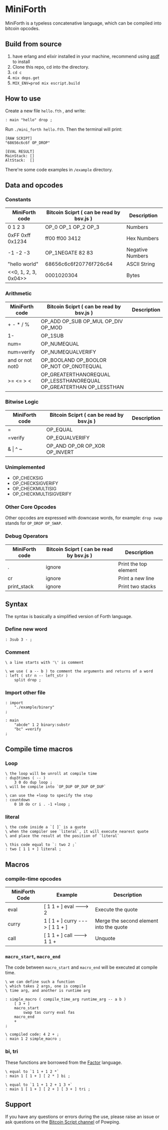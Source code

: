# MiniForth

MiniForth is a typeless concatenative language, which can be compiled into bitcoin opcodes.

## Build from source

1. have erlang and elixir installed in your machine, recommend using [asdf](https://asdf-vm.com/#/) to install 
2. Clone this repo, cd into the directory.
3. `cd c`
4. `mix deps.get`
5. `MIX_ENV=prod mix escript.build`

## How to use

Create a new file `hello.fth` , and write:

```fth
: main "hello" drop ;
```

Run `./mini_forth hello.fth`. Then the terminal will print:

```
[RAW SCRIPT]
"68656c6c6f OP_DROP"

[EVAL RESULT]
MainStack: []
AltStack:  []
```

There're some code examples in `/example` directory.

## Data and opcodes

### Constants

| MiniForth code       | Bitcoin Sciprt ( can be read by bsv.js ) | Description      |
| -------------------- | ---------------------------------------- | ---------------- |
| 0 1 2 3              | OP_0 OP_1 OP_2 OP_3                      | Numbers          |
| 0xFF 0xff 0x1234     | ff00 ff00 3412                           | Hex Numbers      |
| -1 -2 -3             | OP_1NEGATE 82 83                         | Negative Numbers |
| "hello world"        | 68656c6c6f20776f726c64                   | ASCII String     |
| <<0, 1, 2, 3, 0x04>> | 0001020304                               | Bytes            |

### Arithmetic

| MiniForth code  | Bitcoin Sciprt ( can be read by bsv.js )                     | Description |
| --------------- | ------------------------------------------------------------ | ----------- |
| + - * / %       | OP_ADD OP_SUB OP_MUL OP_DIV OP_MOD                           |             |
| 1-              | OP_1SUB                                                      |             |
| num=            | OP_NUMEQUAL                                                  |             |
| num=verify      | OP_NUMEQUALVERIFY                                            |             |
| and or not not0 | OP_BOOLAND OP_BOOLOR OP_NOT OP_0NOTEQUAL                     |             |
| >= <= > <       | OP_GREATERTHANOREQUAL OP_LESSTHANOREQUAL OP_GREATERTHAN OP_LESSTHAN |             |

### Bitwise Logic

| MiniForth code | Bitcoin Sciprt ( can be read by bsv.js ) | Description |
| -------------- | ---------------------------------------- | ----------- |
| =              | OP_EQUAL                                 |             |
| =verify        | OP_EQUALVERIFY                           |             |
| & \| ^ ~       | OP_AND OP_OR OP_XOR OP_INVERT            |             |

### Unimplemented

- OP_CHECKSIG
- OP_CHECKSIGVERIFY
- OP_CHECKMULTISIG
- OP_CHECKMULTISIGVERIFY

### Other Core Opcodes

Other opcodes are expressed with downcase words, for example: `drop swap` stands for `OP_DROP OP_SWAP`.

### Debug Operators

| MiniForth code | Bitcoin Sciprt ( can be read by bsv.js ) | Description           |
| -------------- | ---------------------------------------- | --------------------- |
| .              | ignore                                   | Print the top element |
| cr             | ignore                                   | Print a new line      |
| print_stack    | ignore                                   | Print two stacks      |

## Syntax

The syntax is basically a simplified version of Forth language.

### Define new word

```fth
: 3sub 3 - ;
```

### Comment

```fth
\ a line starts with '\' is comment

\ we use ( a -- b ) to comment the arguments and returns of a word
: left ( str n -- left_str )
    split drop ;
```

### Import other file

```fth
: import 
    "./example/binary"
;

: main
    "abcde" 1 2 binary:substr
    "bc" =verify    
;
```

## Compile time macros

### Loop

```fth
\ the loop will be unroll at compile time
: dup3times ( -- )
    3 0 do dup loop ;  
\ will be compile into `OP_DUP OP_DUP OP_DUP`

\ can use the +loop to specify the step
: countdown 
    0 10 do cr i . -1 +loop ;
```

### literal

```fth
\ the code inside a `[ ]` is a quote
\ when the compiler see `literal`, it will execute nearest quote
\ and place the result at the position of `literal`

\ this code equal to `: two 2 ;`
: two [ 1 1 + ] literal ;
```

## Macros

### compile-time opcodes

| MiniForth Code | Example                        | Description                             |
| -------------- | ------------------------------ | --------------------------------------- |
| eval           | [ 1 1 + ] eval ---> 2          | Execute the quote                       |
| curry          | 1 [ 1 + ] curry ---> [ 1 1 + ] | Merge the second element into the quote |
| call           | [ 1 1 + ] call ---> 1 1 +      | Unquote                                 |

### `macro_start`, `macro_end`

The code between `macro_start` and `macro_end` will be executed at compile time.

```fth
\ we can define such a function
\ which takes 2 args, one is compile
\ time arg, and another is runtime arg

: simple_macro ( compile_time_arg runtime_arg -- a b )
    [ 3 + ]
    macro_start
        swap tas curry eval fas
    macro_end
    +
;

\ compiled code: 4 2 + ;
: main 1 2 simple_macro ;
```

### bi, tri

These functions are borrowed from the [Factor](https://factorcode.org/) language.

```fth
\ equal to `1 1 + 1 2 *`
: main 1 [ 1 + ] [ 2 * ] bi ;

\ equal to `1 1 + 1 2 + 1 3 +`
: main 1 [ 1 + ] [ 2 + ] [ 3 + ] tri ;
```

## Support

If you have any questions or errors during the use, please raise an issue or ask questions on the [Bitcoin Script channel](https://powping.com/c/a4d2d4ce12cfba93342a8f7eebbdd91ebe2689d68ba98fa340f457e89104b3cb) of Powping.

